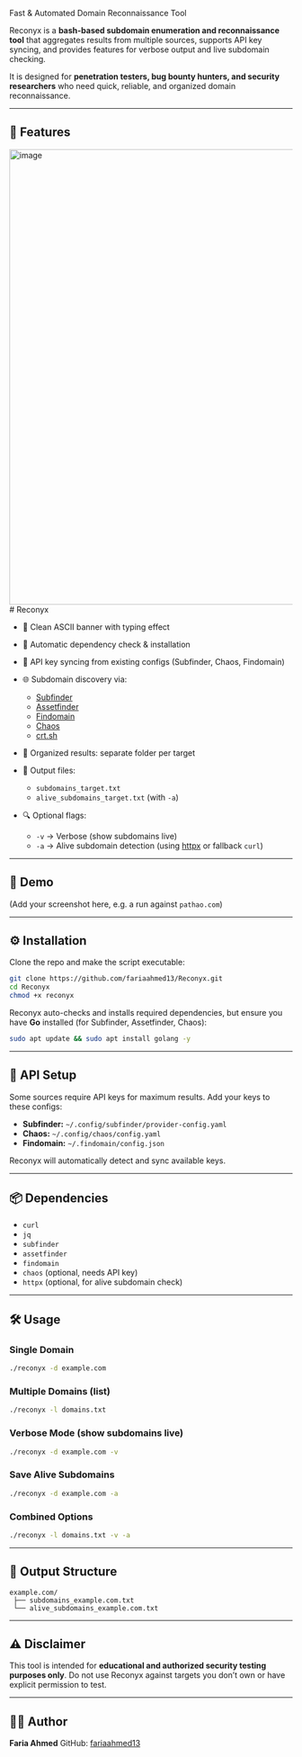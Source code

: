 Fast & Automated Domain Reconnaissance Tool

Reconyx is a **bash-based subdomain enumeration and reconnaissance tool** that aggregates results from multiple sources, supports API key syncing, and provides features for verbose output and live subdomain checking.

It is designed for **penetration testers, bug bounty hunters, and security researchers** who need quick, reliable, and organized domain reconnaissance.

---

## 🚀 Features

<img width="1356" height="810" alt="image" src="https://github.com/user-attachments/assets/271b6913-f6c7-4600-99a2-74612b514640" /># Reconyx

* 🎨 Clean ASCII banner with typing effect
* 🔧 Automatic dependency check & installation
* 🔑 API key syncing from existing configs (Subfinder, Chaos, Findomain)
* 🌐 Subdomain discovery via:

  * [Subfinder](https://github.com/projectdiscovery/subfinder)
  * [Assetfinder](https://github.com/tomnomnom/assetfinder)
  * [Findomain](https://github.com/findomain/findomain)
  * [Chaos](https://github.com/projectdiscovery/chaos-client)
  * [crt.sh](https://crt.sh/)
* 📂 Organized results: separate folder per target
* 📝 Output files:

  * `subdomains_target.txt`
  * `alive_subdomains_target.txt` (with `-a`)
* 🔍 Optional flags:

  * `-v` → Verbose (show subdomains live)
  * `-a` → Alive subdomain detection (using [httpx](https://github.com/projectdiscovery/httpx) or fallback `curl`)

---

## 📸 Demo

(Add your screenshot here, e.g. a run against `pathao.com`)

---

## ⚙️ Installation

Clone the repo and make the script executable:

```bash
git clone https://github.com/fariaahmed13/Reconyx.git
cd Reconyx
chmod +x reconyx
```

Reconyx auto-checks and installs required dependencies, but ensure you have **Go** installed (for Subfinder, Assetfinder, Chaos):

```bash
sudo apt update && sudo apt install golang -y
```

---

## 🔑 API Setup

Some sources require API keys for maximum results.
Add your keys to these configs:

* **Subfinder:** `~/.config/subfinder/provider-config.yaml`
* **Chaos:** `~/.config/chaos/config.yaml`
* **Findomain:** `~/.findomain/config.json`

Reconyx will automatically detect and sync available keys.

---

## 📦 Dependencies

* `curl`
* `jq`
* `subfinder`
* `assetfinder`
* `findomain`
* `chaos` (optional, needs API key)
* `httpx` (optional, for alive subdomain check)

---

## 🛠️ Usage

### Single Domain

```bash
./reconyx -d example.com
```

### Multiple Domains (list)

```bash
./reconyx -l domains.txt
```

### Verbose Mode (show subdomains live)

```bash
./reconyx -d example.com -v
```

### Save Alive Subdomains

```bash
./reconyx -d example.com -a
```

### Combined Options

```bash
./reconyx -l domains.txt -v -a
```

---

## 📂 Output Structure

```
example.com/
 ├── subdomains_example.com.txt
 └── alive_subdomains_example.com.txt
```

---

## ⚠️ Disclaimer

This tool is intended for **educational and authorized security testing purposes only**.
Do not use Reconyx against targets you don’t own or have explicit permission to test.

---

## 👨‍💻 Author

**Faria Ahmed**
GitHub: [fariaahmed13](https://github.com/fariaahmed13)
